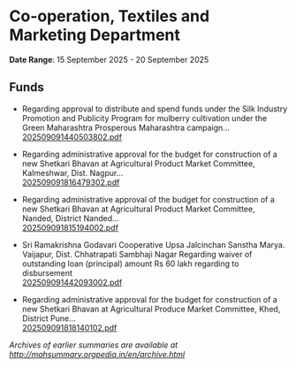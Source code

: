 # Co-operation, Textiles and Marketing Department

**Date Range**: 15 September 2025 - 20 September 2025


## Funds
- Regarding approval to distribute and spend funds under the Silk Industry Promotion and Publicity Program for mulberry cultivation under the Green Maharashtra Prosperous Maharashtra campaign...\
  [202509091440503802.pdf](https://gr.maharashtra.gov.in/Site/Upload/Government%20Resolutions/English/202509091440503802.pdf)

- Regarding administrative approval for the budget for construction of a new Shetkari Bhavan at Agricultural Product Market Committee, Kalmeshwar, Dist. Nagpur...\
  [202509091816479302.pdf](https://gr.maharashtra.gov.in/Site/Upload/Government%20Resolutions/English/202509091816479302.pdf)

- Regarding administrative approval of the budget for construction of a new Shetkari Bhavan at Agricultural Product Market Committee, Nanded, District Nanded...\
  [202509091815194002.pdf](https://gr.maharashtra.gov.in/Site/Upload/Government%20Resolutions/English/202509091815194002.pdf)

- Sri Ramakrishna Godavari Cooperative Upsa Jalcinchan Sanstha Marya. Vaijapur, Dist. Chhatrapati Sambhaji Nagar Regarding waiver of outstanding loan (principal) amount Rs 60 lakh regarding to disbursement\
  [202509091442093002.pdf](https://gr.maharashtra.gov.in/Site/Upload/Government%20Resolutions/English/202509091442093002.pdf)

- Regarding administrative approval for the budget for construction of a new Shetkari Bhavan at Agricultural Produce Market Committee, Khed, District Pune...\
  [202509091818140102.pdf](https://gr.maharashtra.gov.in/Site/Upload/Government%20Resolutions/English/202509091818140102.pdf)


*Archives of earlier summaries are available at http://mahsummary.orgpedia.in/en/archive.html*
